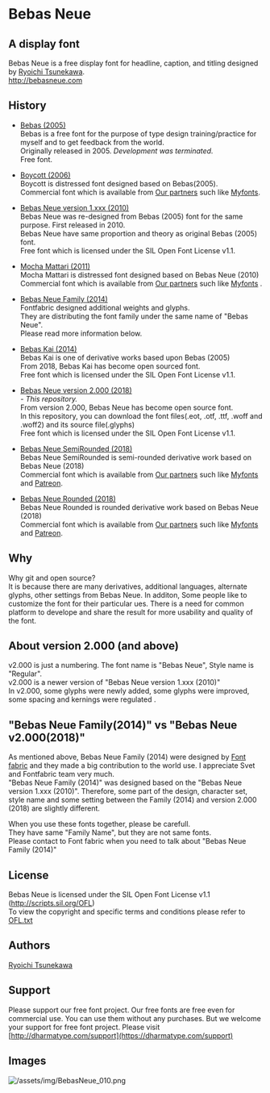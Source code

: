 # Bebas Neue


## A display font
Bebas Neue is a free display font for headline, caption, and titling designed by [Ryoichi Tsunekawa](https://dharmatype.com).   
http://bebasneue.com


## History
*  [Bebas (2005)](https://github.com/dharmatype/Bebas)  
Bebas is a free font for the purpose of type design training/practice for myself and to get feedback from the world.  
Originally released in 2005. *Development was terminated.*  
Free font.

*  [Boycott (2006)](https://www.myfonts.com/fonts/flat-it/boycott/?refby=dharmatype)   
Boycott is distressed font designed based on Bebas(2005).  
Commercial font which is available from [Our partners](https://dharmatype.com/shop) such like [Myfonts](https://www.myfonts.com/fonts/flat-it/boycott/?refby=dharmatype).

* [Bebas Neue version 1.xxx (2010)](https://github.com/dharmatype/Bebas-Neue)  
Bebas Neue was re-designed from Bebas (2005) font for the same purpose. First released in 2010.  
Bebas Neue have same proportion and theory as original Bebas (2005) font.  
Free font which is licensed under the SIL Open Font License v1.1.

* [Mocha Mattari (2011)](https://www.myfonts.com/fonts/flat-it/mocha-mattari/?refby=dharmatype)    
Mocha Mattari  is distressed font designed based on Bebas Neue (2010)  
Commercial font which is available from [Our partners](https://dharmatype.com/shop) such like [Myfonts](https://www.myfonts.com/fonts/flat-it/mocha-mattari/?refby=dharmatype)  .

* [Bebas Neue Family (2014)](http://www.fontfabric.com/bebas-neue/)  
Fontfabric designed additional weights and glyphs.  
They are distributing the font family under the same name of "Bebas Neue".  
Please read more information below.  

* [Bebas Kai (2014)](https://github.com/dharmatype/Bebas-Kai)    
Bebas Kai is one of derivative works based upon Bebas (2005)  
From 2018, Bebas Kai has become open sourced font.  
Free font which is licensed under the SIL Open Font License v1.1.

* [Bebas Neue version 2.000 (2018)](https://github.com/dharmatype/Bebas-Neue)  
*- This repository.*  
From version 2.000, Bebas Neue has become open source font.  
In this repository, you can download the font files(.eot, .otf, .ttf, .woff and .woff2) and its source file(.glyphs)  
Free font which is licensed under the SIL Open Font License v1.1.

* [Bebas Neue SemiRounded (2018)](https://www.myfonts.com/fonts/flat-it/bebas-neue-semi-rounded/?refby=dharmatype)    
Bebas Neue SemiRounded  is semi-rounded derivative work based on Bebas Neue (2018)  
Commercial font which is available from [Our partners](https://dharmatype.com/shop) such like [Myfonts](https://www.myfonts.com/fonts/flat-it/bebas-neue-semi-rounded/?refby=dharmatype) and [Patreon](https://www.patreon.com/dharmatype).

* [Bebas Neue Rounded (2018)](https://www.myfonts.com/fonts/flat-it/bebas-neue-rounded/?refby=dharmatype)    
Bebas Neue Rounded  is rounded derivative work based on Bebas Neue (2018)  
Commercial font which is available from [Our partners](https://dharmatype.com/shop) such like [Myfonts](https://www.myfonts.com/fonts/flat-it/bebas-neue-rounded/?refby=dharmatype) and [Patreon](https://www.patreon.com/dharmatype).

## Why
Why git and open source?  
It is because there are many derivatives, additional languages, alternate glyphs, other settings from Bebas Neue. In additon, Some people like to customize the font for their particular ues.
There is a need for common platform to develope and share the result for more usability and quality of the font.


## About version 2.000 (and above)
v2.000 is just a numbering. The font name is "Bebas Neue", Style name is "Regular".  
v2.000 is a newer version of "Bebas Neue version 1.xxx (2010)"  
In v2.000, some glyphs were newly added, some glyphs were improved, some spacing and kernings were regulated .   


## "Bebas Neue Family(2014)" vs "Bebas Neue v2.000(2018)"
As mentioned above, Bebas Neue Family (2014) were designed by [Font fabric](http://www.fontfabric.com/bebas-neue/) and they made a big contribution to the world use. I appreciate Svet and Fontfabric team very much.  
"Bebas Neue Family (2014)" was designed based on the "Bebas Neue version 1.xxx (2010)". Therefore, some part of the design, character set, style name and some setting between the Family (2014) and version 2.000 (2018) are slightly different.  

When you use these fonts together, please be carefull.  
They have same "Family Name", but they are not same fonts.  
Please contact to Font fabric when you need to talk about "Bebas Neue Family (2014)"


## License
Bebas Neue is licensed under the SIL Open Font License v1.1 (<http://scripts.sil.org/OFL>)  
To view the copyright and specific terms and conditions please refer to [OFL.txt](https://github.com/dharmatype/Bebas-Neue/blob/master/OFL.txt)


## Authors
[Ryoichi Tsunekawa](https://dharmatype.com)  


## Support
Please support our free font project.
Our free fonts are free even for commercial use. You can use them without any purchases.
But we welcome your support for free font project. Please visit [http://dharmatype.com/support](https://dharmatype.com/support)  


## Images
![/assets/img/BebasNeue_010.png](/assets/img/BebasNeue_010.png)
